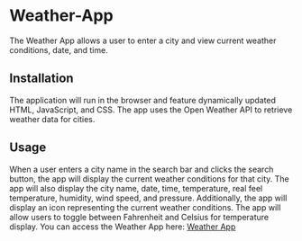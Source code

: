 # Weather-App

The Weather App allows a user to enter a city and view current weather conditions, date, and time.

## Installation

The application will run in the browser and feature dynamically updated HTML, JavaScript, and CSS. The app uses the Open Weather API to retrieve weather data for cities.

## Usage

When a user enters a city name in the search bar and clicks the search button, the app will display the current weather conditions for that city. The app will also display the city name, date, time, temperature, real feel temperature, humidity, wind speed, and pressure. Additionally, the app will display an icon representing the current weather conditions. The app will allow users to toggle between Fahrenheit and Celsius for temperature display. You can access the Weather App here: [Weather App](https://weather-app-three-eta-39.vercel.app/)



